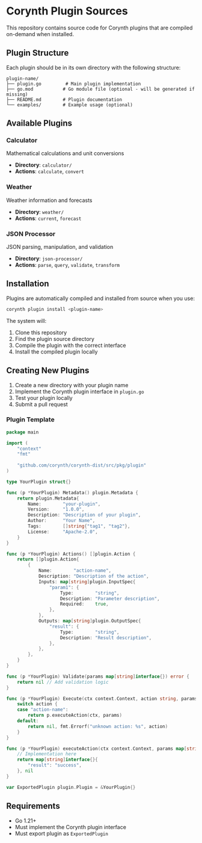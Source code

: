 # Corynth Plugin Sources

This repository contains source code for Corynth plugins that are compiled on-demand when installed.

## Plugin Structure

Each plugin should be in its own directory with the following structure:

```
plugin-name/
├── plugin.go         # Main plugin implementation
├── go.mod           # Go module file (optional - will be generated if missing)
├── README.md        # Plugin documentation
└── examples/        # Example usage (optional)
```

## Available Plugins

### Calculator
Mathematical calculations and unit conversions
- **Directory**: `calculator/`
- **Actions**: `calculate`, `convert`

### Weather
Weather information and forecasts
- **Directory**: `weather/`  
- **Actions**: `current`, `forecast`

### JSON Processor
JSON parsing, manipulation, and validation
- **Directory**: `json-processor/`
- **Actions**: `parse`, `query`, `validate`, `transform`

## Installation

Plugins are automatically compiled and installed from source when you use:

```bash
corynth plugin install <plugin-name>
```

The system will:
1. Clone this repository
2. Find the plugin source directory
3. Compile the plugin with the correct interface
4. Install the compiled plugin locally

## Creating New Plugins

1. Create a new directory with your plugin name
2. Implement the Corynth plugin interface in `plugin.go`
3. Test your plugin locally
4. Submit a pull request

### Plugin Template

```go
package main

import (
    "context"
    "fmt"
    
    "github.com/corynth/corynth-dist/src/pkg/plugin"
)

type YourPlugin struct{}

func (p *YourPlugin) Metadata() plugin.Metadata {
    return plugin.Metadata{
        Name:        "your-plugin",
        Version:     "1.0.0", 
        Description: "Description of your plugin",
        Author:      "Your Name",
        Tags:        []string{"tag1", "tag2"},
        License:     "Apache-2.0",
    }
}

func (p *YourPlugin) Actions() []plugin.Action {
    return []plugin.Action{
        {
            Name:        "action-name",
            Description: "Description of the action",
            Inputs: map[string]plugin.InputSpec{
                "param1": {
                    Type:        "string",
                    Description: "Parameter description", 
                    Required:    true,
                },
            },
            Outputs: map[string]plugin.OutputSpec{
                "result": {
                    Type:        "string",
                    Description: "Result description",
                },
            },
        },
    }
}

func (p *YourPlugin) Validate(params map[string]interface{}) error {
    return nil // Add validation logic
}

func (p *YourPlugin) Execute(ctx context.Context, action string, params map[string]interface{}) (map[string]interface{}, error) {
    switch action {
    case "action-name":
        return p.executeAction(ctx, params)
    default:
        return nil, fmt.Errorf("unknown action: %s", action)
    }
}

func (p *YourPlugin) executeAction(ctx context.Context, params map[string]interface{}) (map[string]interface{}, error) {
    // Implementation here
    return map[string]interface{}{
        "result": "success",
    }, nil
}

var ExportedPlugin plugin.Plugin = &YourPlugin{}
```

## Requirements

- Go 1.21+
- Must implement the Corynth plugin interface
- Must export plugin as `ExportedPlugin`